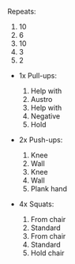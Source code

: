 
Repeats:
1. 10
2. 6
3. 10
4. 3
5. 2  


- 1x Pull-ups:
	1. Help with    
	2. Austro    
	3. Help with    
	4. Negative    
	5. Hold 

- 2x Push-ups:
	1. Knee    
	2. Wall    
	3. Knee    
	4. Wall    
	5. Plank hand

- 4x Squats:
	1. From chair    
	2. Standard    
	3. From chair    
	4. Standard    
	5. Hold chair